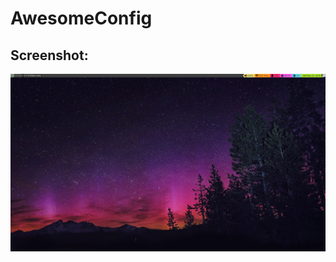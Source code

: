 # AwesomeConfig
## Screenshot:
![awesomeWM Screenshot](/screenshot.jpg?raw=true "awesomeWM screenshot")